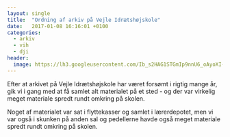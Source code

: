 ```yaml
---
layout: single
title:  "Ordning af arkiv på Vejle Idrætshøjskole"
date:   2017-01-08 16:16:01 +0100
categories:
  - arkiv
  - vih
  - dji
header:
  image: https://lh3.googleusercontent.com/Ib_s2HAG1STGmIp9nnU6_oAyoXI-DH8TQctO_1KLUwiQABw1UXSXYnxF_CDhP6IEqnYMfVztNcerN5PS0OgnLN705YUYsYvmXS3VQ_49lV4_fFzvBHiBMHb_rjxv2OlKHEqYbr3WWSk
---
```


Efter at arkivet på Vejle Idrætshøjskole har været forsømt i rigtig mange år, gik vi i gang med at få samlet alt materialet på et sted - og der var virkelig meget materiale spredt rundt omkring på skolen.

Noget af materialet var sat i flyttekasser og samlet i lærerdepotet, men vi var også i skunken på anden sal og pedellerne havde også meget materiale spredt rundt omkring på skolen.
